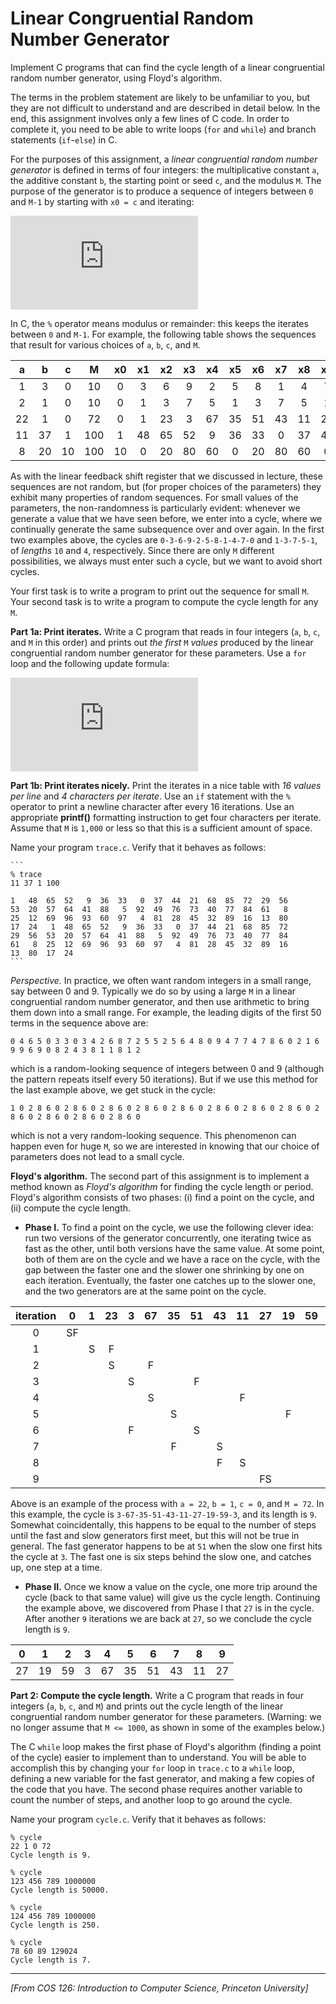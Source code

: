 Linear Congruential Random Number Generator
=====================

Implement C programs that can find the cycle length of a linear congruential
random number generator, using Floyd's algorithm.

The terms in the problem statement are likely to be unfamiliar to you, but they
are not difficult to understand and are described in detail below. In the end,
this assignment involves only a few lines of C code. In order to complete it,
you need to be able to write loops (`for` and `while`) and branch statements
(`if`-`else`) in C.

For the purposes of this assignment, a *linear congruential random number*
*generator* is defined in terms of four integers: the multiplicative constant
`a`, the additive constant `b`, the starting point or seed `c`, and the modulus
`M`. The purpose of the generator is to produce a sequence of integers between
`0` and `M-1` by starting with `x0 = c` and iterating:

![](https://latex.codecogs.com/gif.latex?x_%7Bn&plus;1%7D%20%3D%20%28ax_n%20&plus;%20b%29%20%5C%25%20M)

In C, the `%` operator means modulus or remainder: this keeps the iterates
between `0` and `M-1`. For example, the following table shows the sequences that
result for various choices of `a`, `b`, `c`, and `M`.

|a   |b   |c   |M   |x0  |x1  |x2  |x3  |x4  |x5  |x6  |x7  |x8  |x9  |x10 |x11 |x12 |
|:--:|:--:|:--:|:--:|:--:|:--:|:--:|:--:|:--:|:--:|:--:|:--:|:--:|:--:|:--:|:--:|:--:|
|1   |3   |0   |10  |0   |3   |6   |9   |2   |5   |8   |1   |4   |7   |0   |3   |6   |
|2   |1   |0   |10  |0   |1   |3   |7   |5   |1   |3   |7   |5   |1   |3   |7   |5   |
|22  |1   |0   |72  |0   |1   |23  |3   |67  |35  |51  |43  |11  |27  |19  |59  |3   |
|11  |37  |1   |100 |1   |48  |65  |52  |9   |36  |33  |0   |37  |44  |21  |68  |85  |
|8   |20  |10  |100 |10  |0   |20  |80  |60  |0   |20  |80  |60  |0   |20  |80  |60  |

As with the linear feedback shift register that we discussed in lecture, these
sequences are not random, but (for proper choices of the parameters) they
exhibit many properties of random sequences. For small values of the parameters,
the non-randomness is particularly evident: whenever we generate a value that we
have seen before, we enter into a cycle, where we continually generate the same
subsequence over and over again. In the first two examples above, the cycles are
`0-3-6-9-2-5-8-1-4-7-0` and `1-3-7-5-1`, of *lengths* `10` and `4`, respectively.
Since there are only `M` different possibilities, we always must enter such a
cycle, but we want to avoid short cycles.

Your first task is to write a program to print out the sequence for small `M`.
Your second task is to write a program to compute the cycle length for any `M`.

**Part 1a: Print iterates.** Write a C program that reads in four integers (`a`,
`b`, `c`, and `M` in this order) and prints out *the first* `M` *values* 
produced by the linear congruential random number generator for these 
parameters. Use a `for` loop and the following update formula:

![](https://latex.codecogs.com/gif.latex?x%20%3D%20%28ax%20&plus;%20b%29%5C%25M)

**Part 1b: Print iterates nicely.** Print the iterates in a nice table with *16*
*values per line* and *4 characters per iterate*. Use an `if` statement with the
`%` operator to print a newline character after every 16 iterations. Use an
appropriate **printf()** formatting instruction to get four characters per
iterate. Assume that `M` is `1,000` or less so that this is a sufficient amount
of space.

Name your program `trace.c`. Verify that it behaves as follows:

    ```
    % trace
    11 37 1 100

    1   48  65  52   9  36  33   0  37  44  21  68  85  72  29  56
    53  20  57  64  41  88   5  92  49  76  73  40  77  84  61   8
    25  12  69  96  93  60  97   4  81  28  45  32  89  16  13  80
    17  24   1  48  65  52   9  36  33   0  37  44  21  68  85  72
    29  56  53  20  57  64  41  88   5  92  49  76  73  40  77  84
    61   8  25  12  69  96  93  60  97   4  81  28  45  32  89  16
    13  80  17  24
    ```

*Perspective.* In practice, we often want random integers in a small range, say
between 0 and 9. Typically we do so by using a large `M` in a linear
congruential random number generator, and then use arithmetic to bring them down
into a small range. For example, the leading digits of the first 50 terms in the
sequence above are:

```
0 4 6 5 0 3 3 0 3 4 2 6 8 7 2 5 5 2 5 6 4 8 0 9 4 7 7 4 7 8 6 0 2 1 6 9 9 6 9 0 8 2 4 3 8 1 1 8 1 2
```

which is a random-looking sequence of integers between 0 and 9 (although the
pattern repeats itself every 50 iterations). But if we use this method for the
last example above, we get stuck in the cycle:

```
1 0 2 8 6 0 2 8 6 0 2 8 6 0 2 8 6 0 2 8 6 0 2 8 6 0 2 8 6 0 2 8 6 0 2 8 6 0 2 8 6 0 2 8 6 0 2 8 6 0
```

which is not a very random-looking sequence. This phenomenon can happen even for
huge `M`, so we are interested in knowing that our choice of parameters does not
lead to a small cycle.

**Floyd's algorithm.** The second part of this assignment is to implement a
method known as *Floyd's algorithm* for finding the cycle length or period.
Floyd's algorithm consists of two phases: (i) find a point on the cycle, and
(ii) compute the cycle length.

* **Phase I.** To find a point on the cycle, we use the following clever idea:
run two versions of the generator concurrently, one iterating twice as fast as
the other, until both versions have the same value. At some point, both of them
are on the cycle and we have a race on the cycle, with the gap between the
faster one and the slower one shrinking by one on each iteration. Eventually,
the faster one catches up to the slower one, and the two generators are at the
same point on the cycle.


|iteration|  0 |  1 | 23 |  3 | 67 | 35 | 51 | 43 | 11 | 27 | 19 | 59 |              |
|:-------:|:--:|:--:|:--:|:--:|:--:|:--:|:--:|:--:|:--:|:--:|:--:|:--:|:------------:|
|    0    | SF |    |    |    |    |    |    |    |    |    |    |    |              |
|    1    |    |  S |  F |    |    |    |    |    |    |    |    |    |              |
|    2    |    |    |  S |    |  F |    |    |    |    |    |    |    | **distance** |
|    3    |    |    |    |  S |    |    |  F |    |    |    |    |    |     **6**    |
|    4    |    |    |    |    |  S |    |    |    |  F |    |    |    |     **5**    |
|    5    |    |    |    |    |    |  S |    |    |    |    |  F |    |     **4**    |
|    6    |    |    |    |  F |    |    |  S |    |    |    |    |    |     **3**    |
|    7    |    |    |    |    |    |  F |    |  S |    |    |    |    |     **2**    |
|    8    |    |    |    |    |    |    |    |  F |  S |    |    |    |     **1**    |
|    9    |    |    |    |    |    |    |    |    |    | FS |    |    |     **0**    |

Above is an example of the process with `a = 22`, `b = 1`, `c = 0`, and `M = 72`.
In this example, the cycle is `3-67-35-51-43-11-27-19-59-3`, and its length is
`9`. Somewhat coincidentally, this happens to be equal to the number of steps
until the fast and slow generators first meet, but this will not be true in
general. The fast generator happens to be at `51` when the slow one first hits
the cycle at `3`. The fast one is six steps behind the slow one, and catches up,
one step at a time.

* **Phase II.** Once we know a value on the cycle, one more trip around the
cycle (back to that same value) will give us the cycle length. Continuing the
example above, we discovered from Phase I that `27` is in the cycle. After
another `9` iterations we are back at `27`, so we conclude the cycle length is
`9`.

|  0 |  1 |  2 |  3 |  4 |  5 |  6 |  7 |  8 |  9 |
|:--:|:--:|:--:|:--:|:--:|:--:|:--:|:--:|:--:|:--:|
| 27 | 19 | 59 |  3 | 67 | 35 | 51 | 43 | 11 | 27 |

**Part 2: Compute the cycle length.** Write a C program that reads in four
integers (`a`, `b`, `c`, and `M`) and prints out the cycle length of the linear
congruential random number generator for these parameters. (Warning: we no
longer assume that `M <= 1000`, as shown in some of the examples below.)

The C `while` loop makes the first phase of Floyd's algorithm (finding a point of
the cycle) easier to implement than to understand. You will be able to
accomplish this by changing your `for` loop in `trace.c` to a `while` loop,
defining a new variable for the fast generator, and making a few copies of the
code that you have. The second phase requires another variable to count the
number of steps, and another loop to go around the cycle.

Name your program `cycle.c`. Verify that it behaves as follows:

  ```
  % cycle
  22 1 0 72
  Cycle length is 9.

  % cycle
  123 456 789 1000000
  Cycle length is 50000.

  % cycle
  124 456 789 1000000
  Cycle length is 250.

  % cycle
  78 60 89 129024
  Cycle length is 7.
  ```

---------------------
*[From COS 126: Introduction to Computer Science, Princeton University]*